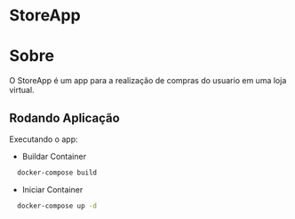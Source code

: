 # StoreApp

# Sobre

O StoreApp é um app para a realização de compras do usuario em uma loja virtual.

## Rodando Aplicação

Executando o app:
 - Buildar Container
```bash
  docker-compose build
```
- Iniciar Container
```bash
  docker-compose up -d
```
